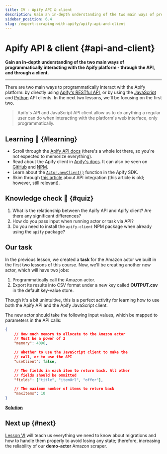 ```yaml
---
title: IV - Apify API & client
description: Gain an in-depth understanding of the two main ways of programmatically interacting with the Apify platform - through the API, and through a client.
sidebar_position: 6.4
slug: /expert-scraping-with-apify/apify-api-and-client
---
```


# Apify API & client {#api-and-client}

**Gain an in-depth understanding of the two main ways of programmatically interacting with the Apify platform - through the API, and through a client.**

---

There are two main ways to programmatically interact with the Apify platform: by directly using [Apify's RESTful API](/api/v2), or by using the [JavaScript](/api/client/js) and [Python](/api/client/python) API clients. In the next two lessons, we'll be focusing on the first two.

> Apify's API and JavaScript API client allow us to do anything a regular user can do when interacting with the platform's web interface, only programmatically.

## Learning 🧠 {#learning}

- Scroll through the [Apify API docs](/api/v2) (there's a whole lot there, so you're not expected to memorize everything).
- Read about the Apify client in [Apify's docs](/api/client/js). It can also be seen on [GitHub](https://github.com/apify/apify-client-js) and [NPM](https://www.npmjs.com/package/apify-client).
- Learn about the [`Actor.newClient()`](/sdk/js/reference/class/Actor#newClient) function in the Apify SDK.
- Skim through [this article](https://help.apify.com/en/articles/2868670-how-to-pass-data-from-web-scraper-to-another-actor) about API integration (this article is old; however, still relevant).

## Knowledge check 📝 {#quiz}

1. What is the relationship between the Apify API and Apify client? Are there any significant differences?
2. How do you pass input when running actor or task via API?
3. Do you need to install the `apify-client` NPM package when already using the `apify` package?

## Our task

In the previous lesson, we created a **task** for the Amazon actor we built in the first two lessons of this course. Now, we'll be creating another new actor, which will have two jobs:

1. Programmatically call the Amazon actor.
2. Export its results into CSV format under a new key called **OUTPUT.csv** in the default key-value store.

Though it's a bit unintuitive, this is a perfect activity for learning how to use both the Apify API and the Apify JavaScript client.

The new actor should take the following input values, which be mapped to parameters in the API calls:

```json
{
    // How much memory to allocate to the Amazon actor
    // Must be a power of 2
    "memory": 4096,

    // Whether to use the JavaScript client to make the
    // call, or to use the API
    "useClient": false,

    // The fields in each item to return back. All other
    // fields should be ommitted
    "fields": ["title", "itemUrl", "offer"],

    // The maximum number of items to return back
    "maxItems": 10
}
```

[**Solution**](./solutions/using_api_and_client.md)

## Next up {#next}

[Lesson VI](./migrations_maintaining_state.md) will teach us everything we need to know about migrations and how to handle them properly to avoid losing any state; therefore, increasing the reliability of our **demo-actor** Amazon scraper.

